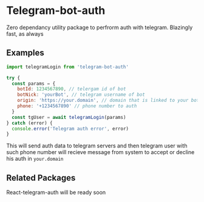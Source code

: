 # Telegram-bot-auth

Zero dependancy utility package to perfrorm auth with telegram. Blazingly fast, as always

## Examples

```js
import telegramLogin from 'telegram-bot-auth'

try {
  const params = {
    botId: 1234567890, // telergam id of bot
    botNick: 'yourBot', // telegram username of bot
    origin: 'https://your.domain', // domain that is linked to your bot
    phone: '+1234567890' // phone number to auth
  }
  const tgUser = await telegramLogin(params)
} catch (error) {
  console.error('Telegram auth error', error)
}
```

This will send auth data to telegram servers and then telegram user with such phone number will recieve message from system to accept or decline his auth in `your.domain`

## Related Packages

React-telegram-auth will be ready soon
